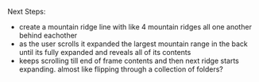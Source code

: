 Next Steps:

- create a mountain ridge line with like 4 mountain ridges all one another behind eachother
- as the user scrolls it expanded the largest mountain range in the back until its fully expanded and reveals all of its contents
- keeps scrolling till end of frame contents and then next ridge starts expanding. almost like flipping through a collection of folders?
